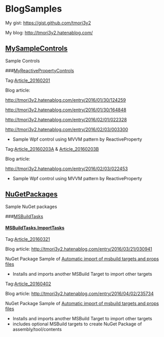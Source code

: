 # BlogSamples

My gist: https://gist.github.com/tmori3y2

My blog: http://tmori3y2.hatenablog.com/

## [MySampleControls](https://github.com/tmori3y2/BlogSamples/tree/master/MySampleControls)

Sample Controls

###[MyReactivePropertyControls](https://github.com/tmori3y2/BlogSamples/tree/master/MySampleControls/MyReactivePropertyControls)

Tag:[Article_20160201](https://github.com/tmori3y2/BlogSamples/tree/Article_20160201)

Blog article:

http://tmori3y2.hatenablog.com/entry/2016/01/30/124259

http://tmori3y2.hatenablog.com/entry/2016/01/30/164848

http://tmori3y2.hatenablog.com/entry/2016/02/01/022328

http://tmori3y2.hatenablog.com/entry/2016/02/03/003300

* Sample Wpf control using MVVM pattern by ReactiveProperty

Tag:[Article_20160203A](https://github.com/tmori3y2/BlogSamples/tree/Article_20160203A) & [Article_20160203B](https://github.com/tmori3y2/BlogSamples/tree/Article_20160203B)

Blog article:

http://tmori3y2.hatenablog.com/entry/2016/02/03/022453

* Sample Wpf control using MVVM pattern by ReactiveProperty

## [NuGetPackages](https://github.com/tmori3y2/BlogSamples/tree/master/NuGetPackages)

Sample NuGet packages

###[MSBuildTasks](https://github.com/tmori3y2/BlogSamples/tree/master/NuGetPackages/MSBuildTasks)

#### [MSBuildTasks.ImportTasks](https://github.com/tmori3y2/BlogSamples/tree/master/NuGetPackages/MSBuildTasks/MSBuildTasks.ImportTasks)

Tag:[Article_20160321](https://github.com/tmori3y2/BlogSamples/tree/Article_20160321)

Blog article: http://tmori3y2.hatenablog.com/entry/2016/03/21/030941

NuGet Package Sample of [Automatic import of msbuild targets and props files](https://docs.nuget.org/release-notes/nuget-2.5#automatic-import-of-msbuild-targets-and-props-files)

* Installs and imports another MSBuild Target to import other targets


Tag:[Article_20160402](https://github.com/tmori3y2/BlogSamples/tree/Article_20160402)

Blog article: http://tmori3y2.hatenablog.com/entry/2016/04/02/235734

NuGet Package Sample of [Automatic import of msbuild targets and props files](https://docs.nuget.org/release-notes/nuget-2.5#automatic-import-of-msbuild-targets-and-props-files)

* Installs and imports another MSBuild Target to import other targets
* includes optional MSBuild targets to create NuGet Package of assembly/tool/contents





